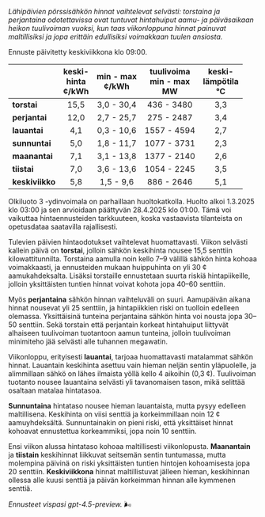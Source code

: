 *Lähipäivien pörssisähkön hinnat vaihtelevat selvästi: torstaina ja perjantaina odotettavissa ovat tuntuvat hintahuiput aamu- ja päiväsaikaan heikon tuulivoiman vuoksi, kun taas viikonloppuna hinnat painuvat maltillisiksi ja jopa erittäin edullisiksi voimakkaan tuulen ansiosta.*

Ennuste päivitetty keskiviikkona klo 09:00.

|              | keski-<br>hinta<br>¢/kWh | min - max<br>¢/kWh | tuulivoima<br>min - max<br>MW | keski-<br>lämpötila<br>°C |
|:-------------|:----------------:|:----------------:|:-------------:|:-------------:|
| **torstai**  |       15,5       |    3,0 - 30,4    |    436 - 3480   |       3,3       |
| **perjantai**|       12,0       |    2,7 - 25,7    |    275 - 2487   |       3,4       |
| **lauantai** |        4,1       |    0,3 - 10,6    |   1557 - 4594   |       2,7       |
| **sunnuntai**|        5,0       |    1,8 - 11,7    |   1077 - 3731   |       2,3       |
| **maanantai**|        7,1       |    3,1 - 13,8    |   1377 - 2140   |       2,6       |
| **tiistai**  |        7,0       |    3,6 - 13,6    |   1054 - 2245   |       3,5       |
| **keskiviikko**|      5,8       |    1,5 - 9,6     |    886 - 2646   |       5,1       |

Olkiluoto 3 -ydinvoimala on parhaillaan huoltokatkolla. Huolto alkoi 1.3.2025 klo 03:00 ja sen arvioidaan päättyvän 28.4.2025 klo 01:00. Tämä voi vaikuttaa hintaennusteiden tarkkuuteen, koska vastaavista tilanteista on opetusdataa saatavilla rajallisesti.

Tulevien päivien hintaodotukset vaihtelevat huomattavasti. Viikon selvästi kallein päivä on **torstai**, jolloin sähkön keskihinta nousee 15,5 senttiin kilowattitunnilta. Torstaina aamulla noin kello 7–9 välillä sähkön hinta kohoaa voimakkaasti, ja ennusteiden mukaan huippuhinta on yli 30 ¢ aamukahdeksalta. Lisäksi torstaille ennustetaan suurta riskiä hintapiikeille, jolloin yksittäisten tuntien hinnat voivat kohota jopa 40–60 senttiin.

Myös **perjantaina** sähkön hinnan vaihteluväli on suuri. Aamupäivän aikana hinnat nousevat yli 25 senttiin, ja hintapiikkien riski on tuolloin edelleen olemassa. Yksittäisinä tunteina perjantaina sähkön hinta voi nousta jopa 30–50 senttiin. Sekä torstain että perjantain korkeat hintahuiput liittyvät alhaiseen tuulivoiman tuotantoon aamun tunteina, jolloin tuulivoiman minimiteho jää selvästi alle tuhannen megawatin.

Viikonloppu, erityisesti **lauantai**, tarjoaa huomattavasti matalammat sähkön hinnat. Lauantain keskihinta asettuu vain hieman neljän sentin yläpuolelle, ja alimmillaan sähkö on lähes ilmaista yöllä kello 4 aikoihin (0,3 ¢). Tuulivoiman tuotanto nousee lauantaina selvästi yli tavanomaisen tason, mikä selittää osaltaan matalaa hintatasoa.

**Sunnuntaina** hintataso nousee hieman lauantaista, mutta pysyy edelleen maltillisena. Keskihinta on viisi senttiä ja korkeimmillaan noin 12 ¢ aamuyhdeksältä. Sunnuntainakin on pieni riski, että yksittäiset hinnat kohoavat ennustettua korkeammiksi, jopa noin 10 senttiin.

Ensi viikon alussa hintataso kohoaa maltillisesti viikonlopusta. **Maanantain** ja **tiistain** keskihinnat liikkuvat seitsemän sentin tuntumassa, mutta molempina päivinä on riski yksittäisten tuntien hintojen kohoamisesta jopa 20 senttiin. **Keskiviikkona** hinnat maltillistuvat jälleen hieman, keskihinnan ollessa alle kuusi senttiä ja päivän korkeimman hinnan alle kymmenen senttiä.

*Ennusteet vispasi gpt-4.5-preview.* 🌬️
